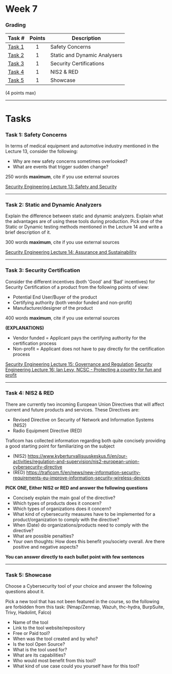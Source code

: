 # Week 7

### Grading

Task #|Points|Description|
-----|:---:|----------|
[Task 1](#task-1-safety-concerns) | 1 | Safety Concerns
[Task 2](#task-2-static-and-dynamic-analyzers) | 1 | Static and Dynamic Analysers 
[Task 3](#task-3-security-certification) | 1 | Security Certifications
[Task 4](#task-4-nis2--red) | 1 | NIS2 & RED
[Task 5](#task-5-showcase) | 1 | Showcase

(4 points max)

---

# Tasks

### Task 1: Safety Concerns

In terms of medical equipment and automotive industry mentioned in the Lecture 13, consider the following: 

- Why are new safety concerns sometimes overlooked? 
- What are events that trigger sudden change? 

250 words **maximum**, cite if you use external sources 

[Security Engineering Lecture 13: Safety and Security](https://www.youtube.com/watch?v=uZkQtnHKcJ4) 

---

### Task 2: Static and Dynamic Analyzers

Explain the difference between static and dynamic analyzers. Explain what the advantages are of using these tools during production.  Pick one of the Static or Dynamic testing methods mentioned in the Lecture 14 and write a brief description of it. 

300 words **maximum**, cite if you use external sources 

[Security Engineering Lecture 14: Assurance and Sustainability](https://www.youtube.com/watch?v=cmWQF2FDlG8) 

---

### Task 3: Security Certification

Consider the different incentives (both 'Good' and 'Bad' incentives) for Security Certification of a product from the following points of view:

- Potential End User/Buyer of the product 
- Certifying authority (both vendor funded and non-profit) 
- Manufacturer/designer of the product 

400 words **maximum**, cite if you use external sources 

**(EXPLANATIONS)**

- Vendor funded = Applicant pays the certifying authority for the certification process 
- Non-profit = Applicant does not have to pay directly for the certification process 


[Security Engineering Lecture 15: Governance and Regulation](https://www.youtube.com/watch?v=PdMzMHizEaE) 
[Security Engineering Lecture 16: Ian Levy, NCSC - Protecting a country for fun and profit](https://www.youtube.com/watch?v=qv6SS5FhdUk) 

---

### Task 4: NIS2 & RED

There are currently two incoming European Union Directives that will affect current and future products and services. These Directives are:
- Revised Directive on Security of Network and Information Systems (NIS2)
- Radio Equipment Directive (RED)

Traficom has collected information regarding both quite concisely providing a good starting point for familiarizing on the subject
- (NIS2) https://www.kyberturvallisuuskeskus.fi/en/our-activities/regulation-and-supervision/nis2-european-union-cybersecurity-directive
- (RED) https://traficom.fi/en/news/new-information-security-requirements-eu-improve-information-security-wireless-devices

**PICK ONE, Either NIS2 or RED and answer the following questions**  
- Concisely explain the main goal of the directive?
- Which types of products does it concern?
- Which types of organizations does it concern?
- What kind of cybersecurity measures have to be implemented for a product/organization to comply with the directive?
- When (Date) do organizations/products need to comply with the directive?
- What are possible penalties?
- Your own thoughts: How does this benefit you/society overall. Are there positive and negative aspects?

**You can answer directly to each bullet point with few sentences**  


---

### Task 5: Showcase

Choose a Cybersecurity tool of your choice and answer the following questions about it.

Pick a new tool that has not been featured in the course, so the following are forbidden from this task: (Nmap/Zenmap, Wazuh, thc-hydra, BurpSuite, Trivy, Hadolint, Falco)

- Name of the tool
- Link to the tool website/repository
- Free or Paid tool?
- When was the tool created and by who?
- Is the tool Open Source?
- What is the tool used for?
- What are its capabilities?
- Who would most benefit from this tool?
- What kind of use case could you yourself have for this tool?

